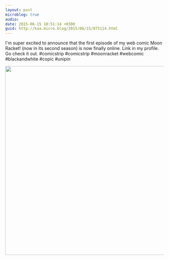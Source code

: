 ```yaml
---
layout: post
microblog: true
audio: 
date: 2015-06-15 10:51:14 +0300
guid: http://kaa.micro.blog/2015/06/15/075114.html
---
```

I'm super excited to announce that the first episode of my web comic Moon Racket! (now in its second season) is now finally online. Link in my profile. Go check it out. #comicstrip #comicstrip #moonracket #webcomic #blackandwhite #copic #unipin

<img src="https://micro.kaa.bz/uploads/2018/1722ece80c.jpg" width="600" height="600" />

